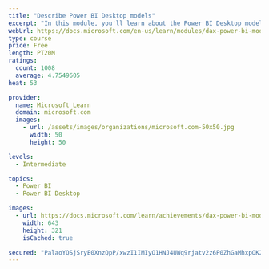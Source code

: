 ```yaml
---
title: "Describe Power BI Desktop models"
excerpt: "In this module, you'll learn about the Power BI Desktop model structure, star schema design basics, analytics queries, and report visual configuration. This module provides a strong foundation on which you can learn to optimize model designs and add model calculations."
webUrl: https://docs.microsoft.com/en-us/learn/modules/dax-power-bi-models/
type: course
price: Free
length: PT20M
ratings:
  count: 1008
  average: 4.7549605
heat: 53

provider:
  name: Microsoft Learn
  domain: microsoft.com
  images:
    - url: /assets/images/organizations/microsoft.com-50x50.jpg
      width: 50
      height: 50

levels:
  - Intermediate

topics:
  - Power BI
  - Power BI Desktop

images:
  - url: https://docs.microsoft.com/learn/achievements/dax-power-bi-models-social.png
    width: 643
    height: 321
    isCached: true

secured: "PalaoYQSjSryE0XnzQpP/xwzI1IMIyO1HNJ4UWq9rjatv2z6P0ZhGaMhxpOK2UsDXZd22F2d9q1ROqABbXpykiR3W5VsgC50QbiQfywtzZmx4xe5DuBsvircUMjGBSAjsbDLIL4hFcbuKyUMy7wvjRe9lURZTvwP9puLMBphRzaTdbwWsip+NnD5fftAPCdf1GYWyPbNO4rckCoCV44QNHElz3+WMRhKqaCbN9PuGRYR0XmxRXLQfyMgPiSkd5fLbeRzocVqHHYDZBNJYsZuAmPd4RxoWQLqD97xojtORqgb4w+GyDCvh/MeUDnpwKWaS4FMZPzSVYbTqZYl887O2IPvyPgbTh27Tpo49emitR3sEeJTTJAbispfL724dUGtxs79qSEho9E41lMZdFCUf5JCMk3PeO0B1LhIZ5Lv69M=;rkXtnXL7cQKEzdhS9/ccqw=="
---
```


